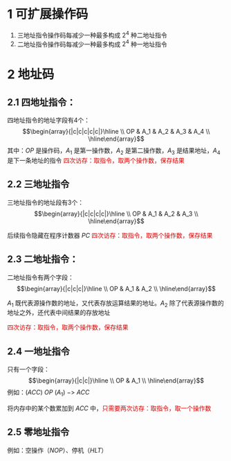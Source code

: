 # 1 可扩展操作码

1. 三地址指令操作码每减少一种最多构成 $2^4$ 种二地址指令
2. 二地址指令操作码每减少一种最多构成 $2^4$ 种一地址指令

# 2 地址码
## 2.1 四地址指令：
四地址指令的地址字段有4个：$$\begin{array}{|c|c|c|c|c|}\hline \\ OP & A_1 & A_2 & A_3 & A_4 \\ \hline\end{array}$$
其中：$OP$ 是操作码，$A_1$ 是第一操作数，$A_2$ 是第二操作数，$A_3$ 是结果地址，$A_4$ 是下一条地址的指令
<font color = dark red>四次访存：取指令，取两个操作数，保存结果</font>

## 2.2 三地址指令
三地址指令的地址段有3个：$$\begin{array}{|c|c|c|c|}\hline \\ OP & A_1 & A_2 & A_3  \\ \hline\end{array}$$

后续指令隐藏在程序计数器 $PC$ 
<font color = dark red>四次访存：取指令，取两个操作数，保存结果</font>

## 2.3 二地址指令：
二地址指令有两个字段：$$\begin{array}{|c|c|c|}\hline \\ OP & A_1 & A_2   \\ \hline\end{array}$$

$A_1$ 既代表源操作数的地址，又代表存放运算结果的地址。$A_2$ 除了代表源操作数的地址之外，还代表中间结果的存放地址

<font color = dark red>四次访存：取指令，取两个操作数，保存结果</font>


## 2.4 一地址指令
只有一个字段：$$\begin{array}{|c|c|}\hline \\ OP & A_1   \\ \hline\end{array}$$
例如：$(ACC)~OP~(A_1)~->~ACC$ 

将内存中的某个数累加到 $ACC$ 中，<font color = dark red>只需要两次访存：取指令，取一个操作数</font > 
## 2.5 零地址指令
例如：空操作（$NOP$）、停机（$HLT$）

